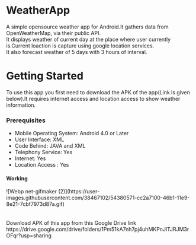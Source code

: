 # WeatherApp
A simple opensource weather app for Android.It gathers data from OpenWeatherMap, via their public API.<br>
It displays weather of current day at the place where user currently is.Current loaction is capture using google location services.<br>
It also forecast weather of 5 days with 3 hours of interval.<br>
# Getting Started
To use this app you first need to download the APK of the app(Link is given below).It requires internet access and location access to show  weather information.<br>
<h3>Prerequisites</h3>
<ul>
  <li>Mobile Operating System: Android 4.0 or Later</li>
  <li>User Interface: XML</li>
  <li>Code Behind: JAVA and XML</li>
  <li>Telephony Service: Yes</li>
  <li>Internet: Yes</li>
  <li>Location Access : Yes</li>
</ul>

<h4>Working</h4>
![Webp net-gifmaker (2)](https://user-images.githubusercontent.com/38467102/54380571-cc2a7100-46b1-11e9-8e21-7cbf7973d87a.gif)
<br><br>
<br>Download APK of this app from this Google Drive link<br>
https://drive.google.com/drive/folders/1Pm51kA7nh7pj4uhMKPnJlTJRJM3rOFqr?usp=sharing
